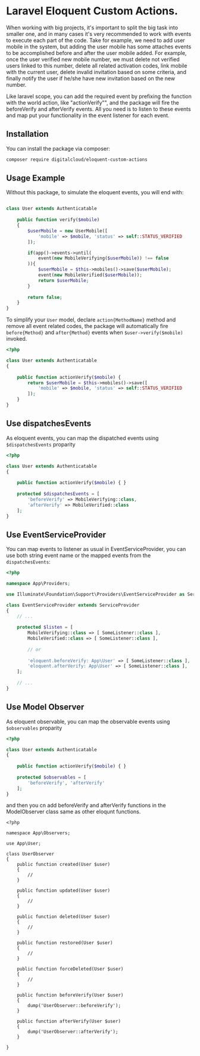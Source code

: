 # Laravel Eloquent Custom Actions.

When working with big projects, it's important to split the big task into smaller one, and in many cases it's very recommended to work with events to execute each part of the code. Take for example, we need to add user mobile in the system, but adding the user mobile has some attaches events to be accomplished before and after the user mobile added. For example,
once the user verified new mobile number, we must delete not verified users linked to this number, delete all related activation codes, link mobile with the current user, delete invalid invitation based on some criteria, and finally notify the user if he/she have new invitation based on the new number.

Like laravel scope, you can add the required event by prefixing the function with the world action, like "actionVerify"", and the package will fire the beforeVerify and afterVerify events. All you need is to listen to these events and map put your functionality in the event listener for each event.

## Installation

You can install the package via composer:

```bash
composer require digitalcloud/eloquent-custom-actions
```

## Usage Example

Without this package, to simulate the eloquent events, you will end with:

```php

class User extends Authenticatable
    
    public function verify($mobile)
    {
        $userMobile = new UserMobile([
            'mobile' => $mobile, 'status' => self::STATUS_VERIFIED
        ]);

        if(app()->events->until(
            event(new MobileVerifying($userMobile)) !== false
        )){
            $userMobile = $this->mobiles()->save($userMobile);
            event(new MobileVerified($userMobile));
            return $userMobile;
        }
        
        return false;
    }
}
``` 

To simplify your `User` model, declare `action{MethodName}` method and remove all event related codes, the package will automatically fire `before{Method}` and `after{Method}` events when `$user->verify($mobile)` invoked.

```php
<?php

class User extends Authenticatable
{
    
    public function actionVerify($mobile) {
        return $userMobile = $this->mobiles()->save([
            'mobile' => $mobile, 'status' => self::STATUS_VERIFIED
        ]);
    }
}

```

## Use dispatchesEvents

As eloquent events, you can map the dispatched events using `$dispatchesEvents` proparity

```php
<?php

class User extends Authenticatable
{
    
    public function actionVerify($mobile) { }
    
    protected $dispatchesEvents = [
        'beforeVerify' => MobileVerifying::class,
        'afterVerify' => MobileVerified::class
    ];
}

```

## Use EventServiceProvider

You can map events to listener as usual in EventServiceProvider, you can use both string event name or the mapped events from the `dispatchesEvents`:

```php
<?php

namespace App\Providers;

use Illuminate\Foundation\Support\Providers\EventServiceProvider as ServiceProvider;

class EventServiceProvider extends ServiceProvider
{
    // ...
    
    protected $listen = [
        MobileVerifying::class => [ SomeListener::class ],
        MobileVerified::class => [ SomeListener::class ],
        
        // or
        
        'eloquent.beforeVerify: App\User' => [ SomeListener::class ],
        'eloquent.afterVerify: App\User' => [ SomeListener::class ],
    ];
    
    // ...
}

```

## Use Model Observer
As eloquent observable, you can map the observable events using `$observables` proparity

```php
<?php

class User extends Authenticatable
{
    
    public function actionVerify($mobile) { }
    
    protected $observables = [
        'beforeVerify', 'afterVerify'
    ];
}

```

and then you cn add beforeVerify and afterVerify functions in the ModelObserver class same as other eloqunt functions.

```
<?php

namespace App\Observers;

use App\User;

class UserObserver
{
    public function created(User $user)
    {
        //
    }

    public function updated(User $user)
    {
        //
    }

    public function deleted(User $user)
    {
        //
    }

    public function restored(User $user)
    {
        //
    }

    public function forceDeleted(User $user)
    {
        //
    }

    public function beforeVerify(User $user)
    {
        dump('UserObserver::beforeVerify');
    }

    public function afterVerify(User $user)
    {
        dump('UserObserver::afterVerify');
    }

}


```
